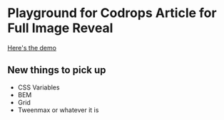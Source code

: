 # Playground for Codrops Article for Full Image Reveal

[Here's the demo](https://tympanus.net/Development/FullImageReveal/)

## New things to pick up

-  CSS Variables
-  BEM
-  Grid
-  Tweenmax or whatever it is


